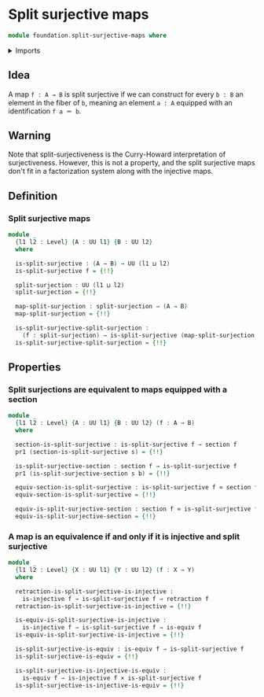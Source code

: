 # Split surjective maps

```agda
module foundation.split-surjective-maps where
```

<details><summary>Imports</summary>

```agda
open import foundation.dependent-pair-types
open import foundation.universe-levels

open import foundation-core.cartesian-product-types
open import foundation-core.equivalences
open import foundation-core.fibers-of-maps
open import foundation-core.function-types
open import foundation-core.injective-maps
open import foundation-core.retractions
open import foundation-core.sections
open import foundation-core.type-theoretic-principle-of-choice
```

</details>

## Idea

A map `f : A → B` is split surjective if we can construct for every `b : B` an
element in the fiber of `b`, meaning an element `a : A` equipped with an
identification `f a ＝ b`.

## Warning

Note that split-surjectiveness is the Curry-Howard interpretation of
surjectiveness. However, this is not a property, and the split surjective maps
don't fit in a factorization system along with the injective maps.

## Definition

### Split surjective maps

```agda
module _
  {l1 l2 : Level} {A : UU l1} {B : UU l2}
  where

  is-split-surjective : (A → B) → UU (l1 ⊔ l2)
  is-split-surjective f = {!!}

  split-surjection : UU (l1 ⊔ l2)
  split-surjection = {!!}

  map-split-surjection : split-surjection → (A → B)
  map-split-surjection = {!!}

  is-split-surjective-split-surjection :
    (f : split-surjection) → is-split-surjective (map-split-surjection f)
  is-split-surjective-split-surjection = {!!}
```

## Properties

### Split surjections are equivalent to maps equipped with a section

```agda
module _
  {l1 l2 : Level} {A : UU l1} {B : UU l2} (f : A → B)
  where

  section-is-split-surjective : is-split-surjective f → section f
  pr1 (section-is-split-surjective s) = {!!}

  is-split-surjective-section : section f → is-split-surjective f
  pr1 (is-split-surjective-section s b) = {!!}

  equiv-section-is-split-surjective : is-split-surjective f ≃ section f
  equiv-section-is-split-surjective = {!!}

  equiv-is-split-surjective-section : section f ≃ is-split-surjective f
  equiv-is-split-surjective-section = {!!}
```

### A map is an equivalence if and only if it is injective and split surjective

```agda
module _
  {l1 l2 : Level} {X : UU l1} {Y : UU l2} (f : X → Y)
  where

  retraction-is-split-surjective-is-injective :
    is-injective f → is-split-surjective f → retraction f
  retraction-is-split-surjective-is-injective = {!!}

  is-equiv-is-split-surjective-is-injective :
    is-injective f → is-split-surjective f → is-equiv f
  is-equiv-is-split-surjective-is-injective = {!!}

  is-split-surjective-is-equiv : is-equiv f → is-split-surjective f
  is-split-surjective-is-equiv = {!!}

  is-split-surjective-is-injective-is-equiv :
    is-equiv f → is-injective f × is-split-surjective f
  is-split-surjective-is-injective-is-equiv = {!!}
```
